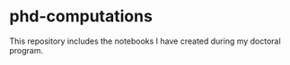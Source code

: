 # phd-computations
This repository includes the notebooks I have created during my doctoral program. 
